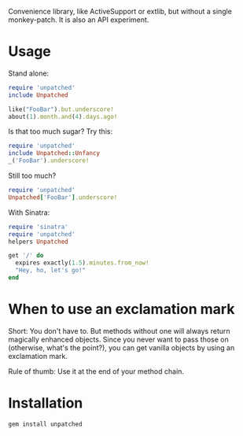 Convenience library, like ActiveSupport or extlib, but without a single
monkey-patch. It is also an API experiment.

# Usage

Stand alone:

``` ruby
require 'unpatched'
include Unpatched

like("FooBar").but.underscore!
about(1).month.and(4).days.ago!
```

Is that too much sugar? Try this:

``` ruby
require 'unpatched'
include Unpatched::Unfancy
_('FooBar').underscore!
```

Still too much?

``` ruby
require 'unpatched'
Unpatched['FooBar'].underscore!
```

With Sinatra:

``` ruby
require 'sinatra'
require 'unpatched'
helpers Unpatched

get '/' do
  expires exactly(1.5).minutes.from_now!
  "Hey, ho, let's go!"
end
```

# When to use an exclamation mark

Short: You don't have to. But methods without one will always return magically
enhanced objects. Since you never want to pass those on (otherwise, what's the
point?), you can get vanilla objects by using an exclamation mark.

Rule of thumb: Use it at the end of your method chain.

# Installation

    gem install unpatched

